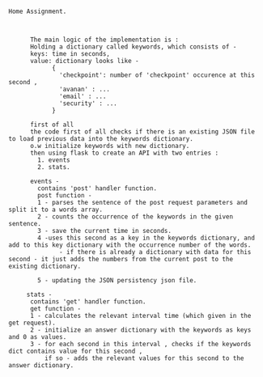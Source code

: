                                                                        Home Assignment.
                                                                       
                                                                       
                                                                       
          The main logic of the implementation is :
          Holding a dictionary called keywords, which consists of - 
          keys: time in seconds, 
          value: dictionary looks like -
                {
                  'checkpoint': number of 'checkpoint' occurence at this second , 
                  'avanan' : ...
                  'email' : ...
                  'security' : ...
                }
          
          first of all 
          the code first of all checks if there is an existing JSON file to load previous data into the keywords dictionary.
          o.w initialize keywords with new dictionary.
          then using flask to create an API with two entries :
            1. events
            2. stats.
            
          events - 
            contains 'post' handler function.
            post function -
            1 - parses the sentence of the post request parameters and split it to a words array.
            2 - counts the occurrence of the keywords in the given sentence. 
            3 - save the current time in seconds.
            4 -uses this second as a key in the keywords dictionary, and add to this key dictionary with the occurrence number of the words.
                  - if there is already a dictionary with data for this second - it just adds the numbers from the current post to the existing dictionary.
                  
            5 - updating the JSON persistency json file.
            
         stats -
          contains 'get' handler function.
          get function - 
          1 - calculates the relevant interval time (which given in the get request).
          2 - initialize an answer dictionary with the keywords as keys and 0 as values.
          3 - for each second in this interval , checks if the keywords dict contains value for this second , 
              if so - adds the relevant values for this second to the answer dictionary.
          
          
          
          
          
          
          
          
          
          
          
            
